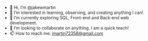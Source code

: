 - 👋 Hi, I’m @jakewmartin
- 👀 I’m interested in learning, observing, and creating anything I can!
- 🌱 I’m currently exploring SQL, Front-end and Back-end web development.
- 💞️ I’m looking to collaborate on anything. I am a quick teach!
- 📫 How to reach me: jmartin72358@gmail.com

<!---
jakewmartin/jakewmartin is a ✨ special ✨ repository because its `README.md` (this file) appears on your GitHub profile.
You can click the Preview link to take a look at your changes.
--->
